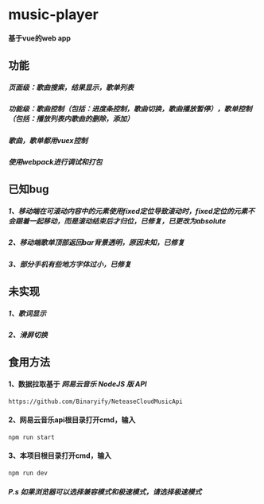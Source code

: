 # music-player
#### 基于vue的web app

## 功能
##### 页面级：歌曲搜索，结果显示，歌单列表
##### 功能级：歌曲控制（包括：进度条控制，歌曲切换，歌曲播放暂停），歌单控制（包括：播放列表内歌曲的删除，添加）
##### 歌曲，歌单都用vuex控制
##### 使用webpack进行调试和打包

## 已知bug
##### 1、移动端在可滚动内容中的元素使用fixed定位导致滚动时，fixed定位的元素不会跟着一起移动，而是滚动结束后才归位，已修复，已更改为absolute
##### 2、移动端歌单顶部返回bar背景透明，原因未知，已修复
##### 3、部分手机有些地方字体过小，已修复

## 未实现
##### 1、歌词显示
##### 2、滑屏切换

## 食用方法
#### 1、数据拉取基于 ***网易云音乐 NodeJS 版 API***
```
https://github.com/Binaryify/NeteaseCloudMusicApi
```
#### 2、网易云音乐api根目录打开cmd，输入
```
npm run start
```

#### 3、本项目根目录打开cmd，输入
```
npm run dev
```
##### P.s 如果浏览器可以选择兼容模式和极速模式，请选择极速模式
